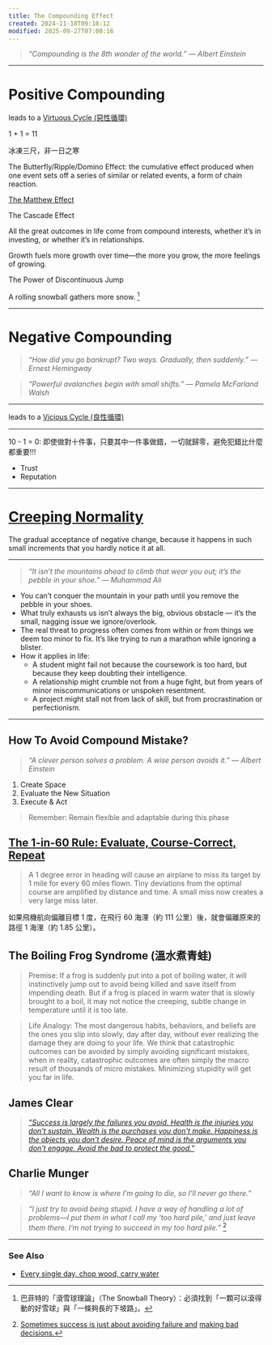 ```yaml
---
title: The Compounding Effect
created: 2024-11-18T09:18:12
modified: 2025-09-27T07:00:16
---
```


> _“Compounding is the 8th wonder of the world.” — Albert Einstein_

---

# Positive Compounding

leads to a [Virtuous Cycle (惡性循環)](https://www.google.com/search?q=Virtuous+Cycle)

1 + 1 = 11

冰凍三尺，非一日之寒

The Butterfly/Ripple/Domino Effect: the cumulative effect produced when one event sets off a series of similar or related events, a form of chain reaction.

[The Matthew Effect](The%20Matthew%20Effect.md)

The Cascade Effect

All the great outcomes in life come from compound interests, whether it’s in investing, or whether it’s in relationships.

Growth fuels more growth over time—the more you grow, the more feelings of growing.

The Power of Discontinuous Jump

A rolling snowball gathers more snow. [^1]

---

# Negative Compounding

> _“How did you go bankrupt? Two ways. Gradually, then suddenly.” — Ernest Hemingway_

> _“Powerful avalanches begin with small shifts.” — Pamela McFarland Walsh_

---

leads to a [Vicious Cycle (良性循環)](https://www.google.com/search?q=Vicious+Cycle)

---

10 - 1 = 0: 即使做對十件事，只要其中一件事做錯，一切就歸零，避免犯錯比什麼都重要!!!

* Trust
* Reputation

---

# [Creeping Normality](https://www.google.com/search?q=Creeping+Normality)

The gradual acceptance of negative change, because it happens in such small increments that you hardly notice it at all.

---

> _“It isn’t the mountains ahead to climb that wear you out; it’s the pebble in your shoe.” — Muhammad Ali_

* You can’t conquer the mountain in your path until you remove the pebble in your shoes.
* What truly exhausts us isn’t always the big, obvious obstacle — it’s the small, nagging issue we ignore/overlook.
* The real threat to progress often comes from within or from things we deem too minor to fix. It’s like trying to run a marathon while ignoring a blister.
* How it applies in life:
	* A student might fail not because the coursework is too hard, but because they keep doubting their intelligence.
	* A relationship might crumble not from a huge fight, but from years of minor miscommunications or unspoken resentment.
	* A project might stall not from lack of skill, but from procrastination or perfectionism.

---

## How To Avoid Compound Mistake?

> _“A clever person solves a problem. A wise person avoids it.” — Albert Einstein_

1. Create Space
2. Evaluate the New Situation
3. Execute \& Act

> Remember: Remain flexible and adaptable during this phase

## [The 1-in-60 Rule: Evaluate, Course-Correct, Repeat](https://en.wikipedia.org/wiki/1_in_60_rule)

> A 1 degree error in heading will cause an airplane to miss its target by 1 mile for every 60 miles flown. Tiny deviations from the optimal course are amplified by distance and time. A small miss now creates a very large miss later.

如果飛機航向偏離目標 1 度，在飛行 60 海浬（約 111 公里）後，就會偏離原來的路徑 1 海浬（約 1.85 公里）。

## The Boiling Frog Syndrome (溫水煮青蛙)

> Premise: If a frog is suddenly put into a pot of boiling water, it will instinctively jump out to avoid being killed and save itself from impending death. But if a frog is placed in warm water that is slowly brought to a boil, it may not notice the creeping, subtle change in temperature until it is too late.

> Life Analogy: The most dangerous habits, behaviors, and beliefs are the ones you slip into slowly, day after day, without ever realizing the damage they are doing to your life. We think that catastrophic outcomes can be avoided by simply avoiding significant mistakes, when in reality, catastrophic outcomes are often simply the macro result of thousands of micro mistakes. Minimizing stupidity will get you far in life.

## James Clear

> _[“Success is largely the failures you avoid. Health is the injuries you don't sustain. Wealth is the purchases you don't make. Happiness is the objects you don't desire. Peace of mind is the arguments you don't engage. Avoid the bad to protect the good.”](https://jamesclear.com/3-2-1/march-27-2025)_

## Charlie Munger

> _“All I want to know is where I’m going to die, so I’ll never go there.”_

> _“I just try to avoid being stupid. I have a way of handling a lot of problems—I put them in what I call my ‘too hard pile,’ and just leave them there. I’m not trying to succeed in my too hard pile.”_ [^2]

---

### See Also

* [Every single day, chop wood, carry water](every-single-day-chop-wood-carry-waters.md)

[^1]: 巴菲特的「滾雪球理論」（The Snowball Theory）：必須找到「一顆可以滾得動的好雪球」與「一條夠長的下坡路」。
[^2]: [Sometimes success is just about avoiding failure and](https://fs.blog/avoid-bad-decisions/) [making bad decisions.](decision-making.md)
